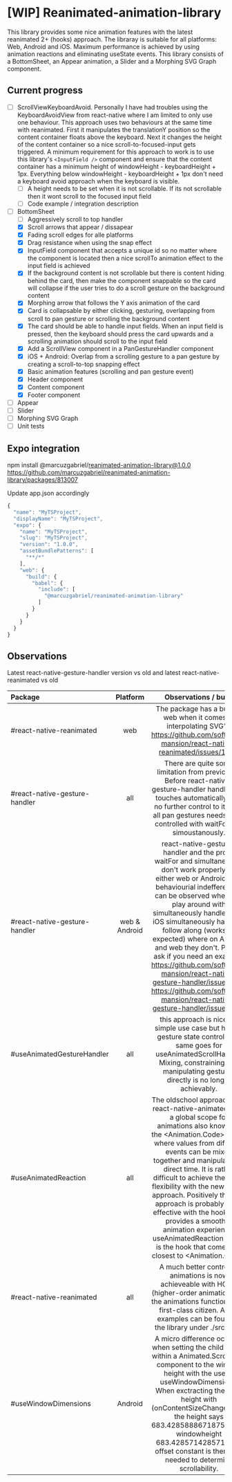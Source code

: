 # [WIP] Reanimated-animation-library
This library provides some nice animation features with the latest reanimated 2+ (hooks) approach. The libraray is suitable for all platforms: Web, Android and iOS. Maximum performance is achieved by using animation reactions and eliminating useState events. This library consists of a BottomSheet, an Appear animation, a Slider and a Morphing SVG Graph component.

## Current progress
- [ ] ScrollViewKeyboardAvoid. Personally I have had troubles using the KeyboardAvoidView from react-native where I am limited to only use one behaviour. This approach uses two behaviours at the same time with reanimated. First it manipulates the translationY position so the content container floats above the keyboard. Next it changes the height of the content container so a nice scroll-to-focused-input gets triggered. A minimum requirement for this approach to work is to use this library's ```<InputField />``` component and ensure that the content container has a minimum height of windowHeight - keyboardHeight + 1px. Everything below windowHeight - keyboardHeight + 1px don't need a keyboard avoid approach when the keyboard is visible.
  - [ ] A height needs to be set when it is not scrollable. If its not scrollable then it wont scroll to the focused input field
  - [ ] Code example / integration description  
- [ ] BottomSheet
  - [ ] Aggressively scroll to top handler
  - [x] Scroll arrows that appear / dissapear
  - [x] Fading scroll edges for alle platforms 
  - [x] Drag resistance when using the snap effect
  - [x] InputField component that accepts a unique id so no matter where the component is located then a nice scrollTo animation effect to the input field is achieved
  - [x] If the background content is not scrollable but there is content hiding behind the card, then make the component snappable so the card will collapse if the user tries to do a scroll gesture on the background content
  - [x] Morphing arrow that follows the Y axis animation of the card
  - [x] Card is collapsable by either clicking, gesturing, overlapping from scroll to pan gesture or scrolling the background content
  - [x] The card should be able to handle input fields. When an input field is pressed, then the keyboard should press the card upwards and a scrolling animation should scroll to the input field
  - [x] Add a ScrollView component in a PanGestureHandler component
  - [x] iOS + Android: Overlap from a scrolling gesture to a pan gesture by creating a scroll-to-top snapping effect
  - [x] Basic animation features (scrolling and pan gesture event)
  - [x] Header component
  - [x] Content component
  - [x] Footer component
- [ ] Appear
- [ ] Slider
- [ ] Morphing SVG Graph
- [ ] Unit tests

## Expo integration
npm install @marcuzgabriel/reanimated-animation-library@1.0.0
https://github.com/marcuzgabriel/reanimated-animation-library/packages/813007

Update app.json accordingly
```Javascript
{
  "name": "MyTSProject",
  "displayName": "MyTSProject",
  "expo": {
    "name": "MyTSProject",
    "slug": "MyTSProject",
    "version": "1.0.0",
    "assetBundlePatterns": [
      "**/*"
    ],
    "web": {
      "build": {
        "babel": {
          "include": [
            "@marcuzgabriel/reanimated-animation-library"
          ]
        }
      }
    }
  }
}
```

## Observations
Latest react-native-gesture-handler version vs old and latest react-native-reanimated vs old

| Package | Platform | Observations / bugs |
| :--- | :---: | :---: |
| #react-native-reanimated | web | The package has a bug on web when it comes to interpolating SVG's. https://github.com/software-mansion/react-native-reanimated/issues/1951 |
| #react-native-gesture-handler | all | There are quite some limitation from previously. Before react-native-gesture-handler handled the touches automatically with no further control to it. Now all pan gestures needs to be controlled with waitFor and simoustanously.
| #react-native-gesture-handler | web & Android |  react-native-gesture-handler and the props waitFor and simultaneously don't work properly for either web or Android. The behaviourial indefferences can be observed when you play around with simultaneously handlers. On iOS simultaneously handlers follow along (works as expected) where on Android and web they don't. Please ask if you need an example. https://github.com/software-mansion/react-native-gesture-handler/issues/420 https://github.com/software-mansion/react-native-gesture-handler/issues/927 |
| #useAnimatedGestureHandler | all | this approach is nice for simple use case but has no gesture state control. The same goes for useAnimatedScrollHander. Mixing, constraining and manipulating gestures directly is no longer achievably.
| #useAnimatedReaction | all | The oldschool approach with react-native-animated have a global scope for animations also known as the <Animation.Code> scope where values from different events can be mixed together and manipulated in direct time. It is rather difficult to achieve the same flexibility with the new hooks approach. Positively the new approach is probably more effective with the hooks and provides a smoother animation experience. useAnimatedReaction scope is the hook that comes the closest to <Animation.Code>
| #react-native-reanimated | all | A much better control of animations is now achieveable with HOA's (higher-order animations) as the animations functions as a first-class citizen. A few examples can be found in the library under ./src/hoas |
| #useWindowDimensions | Android | A micro difference occours when setting the child height within a Animated.ScrollView component to the window height with the use of useWindowDimensions. When exctracting the child height with (onContentSizeChange) then the height says 683.4285888671875 vs the windowheight 683.4285714285714. An offset constant is therefore needed to determine scrollability.

